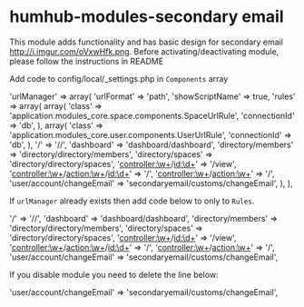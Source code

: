 # humhub-modules-secondary email

This module adds functionality and has basic design for secondary email http://i.imgur.com/oVxwHfk.png. Before activating/deactivating module, please follow the instructions in  README


Add code to config/local/_settings.php in `Components` array 

'urlManager' => array(
    'urlFormat' => 'path',
    'showScriptName' => true,
    'rules' => array(
        array(
            'class' => 'application.modules_core.space.components.SpaceUrlRule',
            'connectionId' => 'db',
        ),
        array(
            'class' => 'application.modules_core.user.components.UserUrlRule',
            'connectionId' => 'db',
        ),
        '/' => '//',
        'dashboard' => 'dashboard/dashboard',
        'directory/members' => 'directory/directory/members',
        'directory/spaces' => 'directory/directory/spaces',
        '<controller:\w+>/<id:\d+>' => '<controller>/view',
        '<controller:\w+>/<action:\w+>/<id:\d+>' => '<controller>/<action>',
        '<controller:\w+>/<action:\w+>' => '<controller>/<action>',
        'user/account/changeEmail' => 'secondaryemail/customs/changeEmail',
    ),
),

If `urlManager` already exists then add code below to only to `Rules`. 

'/' => '//',
'dashboard' => 'dashboard/dashboard',
'directory/members' => 'directory/directory/members',
'directory/spaces' => 'directory/directory/spaces',
'<controller:\w+>/<id:\d+>' => '<controller>/view',
'<controller:\w+>/<action:\w+>/<id:\d+>' => '<controller>/<action>',
'<controller:\w+>/<action:\w+>' => '<controller>/<action>',
'user/account/changeEmail' => 'secondaryemail/customs/changeEmail',

If you disable module  you need to delete the line below:

'user/account/changeEmail' => 'secondaryemail/customs/changeEmail',
